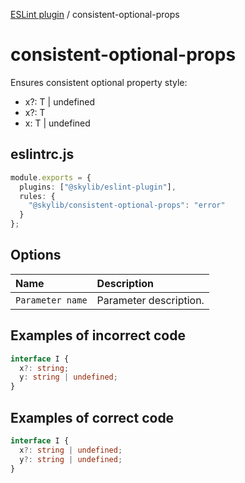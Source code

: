 [ESLint plugin](index.md) / consistent-optional-props

# consistent-optional-props

Ensures consistent optional property style:
- x?: T | undefined
- x?: T
- x: T | undefined

## eslintrc.js

```ts
module.exports = {
  plugins: ["@skylib/eslint-plugin"],
  rules: {
    "@skylib/consistent-optional-props": "error"
  }
};
```

## Options

| Name | Description |
| :------ | :------ |
| `Parameter name` | Parameter description. |


## Examples of incorrect code

```ts
interface I {
  x?: string;
  y: string | undefined;
}
```

## Examples of correct code

```ts
interface I {
  x?: string | undefined;
  y?: string | undefined;
}
```
